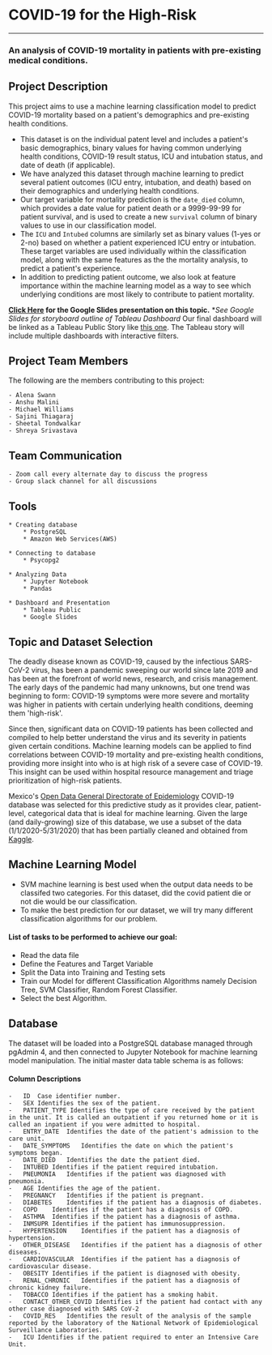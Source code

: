 # COVID-19 for the High-Risk

----------
### An analysis of COVID-19 mortality in patients with pre-existing medical conditions.

## Project Description 
This project aims to use a machine learning classification model to predict COVID-19 mortality based on a patient's demographics and pre-existing health conditions.

- This dataset is on the individual patent level and includes a patient's   basic demographics, binary values for having common underlying health conditions, COVID-19 result status, ICU and intubation status, and date of death (if applicable).
- We have analyzed this dataset through machine learning to predict several patient outcomes (ICU entry, intubation, and death) based on their demographics and underlying health conditions.
- Our target variable for mortality prediction is the `date_died` column,  which provides a date value for patient death or a 9999-99-99 for patient survival, and is used to create a new `survival` column of binary values to use in our classification model.
- The `ICU` and `Intubed` columns are similarly set as binary values (1-yes or 2-no) based on whether a patient experienced ICU entry or intubation. These target variables are used individually within the classification model, along with the same features as the the mortality analysis, to predict a patient's experience. 
- In addition to predicting patient outcome, we also look at feature importance within the machine learning model as a way to see which underlying conditions are most likely to contribute to patient mortality.


**[Click Here](https://docs.google.com/presentation/d/13k2VGWm_J2tI8rKIRiugHNP4i3qLytitx4pIWJaisyA/edit?usp=sharing) for the Google Slides presentation on this topic.**
**See Google Slides for storyboard outline of Tableau Dashboard*
Our final dashboard will be linked as a Tableau Public Story like [this one](https://public.tableau.com/app/profile/michael.williams1170/viz/Covid19_Test_Sheets/Story1). The Tableau story will include multiple dashboards with interactive filters. 

## Project Team Members
The following are the members contributing to this project:

	- Alena Swann
	- Anshu Malini
	- Michael Williams
	- Sajini Thiagaraj
	- Sheetal Tondwalkar
	- Shreya Srivastava

## Team Communication
	- Zoom call every alternate day to discuss the progress 
	- Group slack channel for all discussions

## Tools

    * Creating database
        * PostgreSQL
        * Amazon Web Services(AWS)
        
    * Connecting to database
        * Psycopg2
        
    * Analyzing Data
        * Jupyter Notebook
        * Pandas
        
    * Dashboard and Presentation
        * Tableau Public
        * Google Slides
    

## Topic and Dataset Selection
The deadly disease known as COVID-19, caused by the infectious SARS-CoV-2 virus, has been a pandemic sweeping our world since late 2019 and has been at the forefront of world news, research, and crisis management.   The early days of the pandemic had many unknowns, but one trend was beginning to form: COVID-19 symptoms were more severe and mortality was higher in patients with certain underlying health conditions, deeming them 'high-risk'. 

Since then, significant data on COVID-19 patients has been collected and compiled to help better understand the virus and its severity in patients given certain conditions. Machine learning models can be applied to find correlations between COVID-19 mortality and pre-existing health conditions, providing more insight into who is at high risk of a severe case of COVID-19. This insight can be used within hospital resource management and triage prioritization of high-risk patients. 

Mexico's [Open Data General Directorate of Epidemiology](https://www.gob.mx/salud/documentos/datos-abiertos-152127 "Open Data General Directorate of Epidemiology") COVID-19 database was selected for this predictive study as it provides clear, patient-level, categorical data that is ideal for machine learning. Given the large (and daily-growing) size of this database, we use a subset of the data (1/1/2020-5/31/2020) that has been partially cleaned and obtained from [Kaggle](https://www.kaggle.com/tanmoyx/covid19-patient-precondition-dataset).

## Machine Learning Model

- SVM machine learning is best used when the output data needs to be classifed two categories. For this dataset, did the covid patient die or not die would be our classification.
- To make the best prediction for our dataset, we will try many different classification algorithms for our problem.

#### List of tasks to be performed to achieve our goal:
- Read the data file
- Define the Features and Target Variable
- Split the Data into Training and Testing sets
- Train our Model for different Classification Algorithms namely Decision Tree, SVM Classifier, Random Forest Classifier.
- Select the best Algorithm.

## Database

The dataset will be loaded into a PostgreSQL database managed through pgAdmin 4, and then connected to Jupyter Notebook for machine learning model manipulation. The initial master data table schema is as follows:


#### Column Descriptions
	-	ID	Case identifier number.
	-	SEX	Identifies the sex of the patient.
	-	PATIENT_TYPE Identifies the type of care received by the patient in the unit. It is called an outpatient if you returned home or it is called an inpatient if you were admitted to hospital.
	-	ENTRY_DATE	Identifies the date of the patient's admission to the care unit.
	-	DATE_SYMPTOMS	Identifies the date on which the patient's symptoms began.
	-	DATE_DIED	Identifies the date the patient died.
	-	INTUBED	Identifies if the patient required intubation.
	-	PNEUMONIA	Identifies if the patient was diagnosed with pneumonia.
	-	AGE	Identifies the age of the patient.
	-	PREGNANCY	Identifies if the patient is pregnant.
	-	DIABETES	Identifies if the patient has a diagnosis of diabetes.
	-	COPD	Identifies if the patient has a diagnosis of COPD.
	-	ASTHMA	Identifies if the patient has a diagnosis of asthma.
	-	INMSUPR	Identifies if the patient has immunosuppression.
	-	HYPERTENSION	Identifies if the patient has a diagnosis of hypertension.
	-	OTHER_DISEASE	Identifies if the patient has a diagnosis of other diseases.
	-	CARDIOVASCULAR	Identifies if the patient has a diagnosis of cardiovascular disease.
	-	OBESITY	Identifies if the patient is diagnosed with obesity.
	-	RENAL_CHRONIC	Identifies if the patient has a diagnosis of chronic kidney failure.
	-	TOBACCO	Identifies if the patient has a smoking habit.
	-	CONTACT_OTHER_COVID	Identifies if the patient had contact with any other case diagnosed with SARS CoV-2
	-	COVID_RES	Identifies the result of the analysis of the sample reported by the laboratory of the National Network of Epidemiological Surveillance Laboratories.
	-	ICU	Identifies if the patient required to enter an Intensive Care Unit.


    
